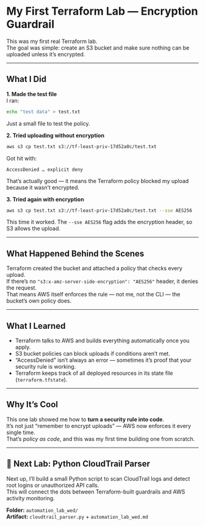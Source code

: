 # My First Terraform Lab — Encryption Guardrail

This was my first real Terraform lab.  
The goal was simple: create an S3 bucket and make sure nothing can be uploaded unless it’s encrypted.

---

## What I Did

**1. Made the test file**  
I ran:
```bash
echo "test data" > test.txt
```
Just a small file to test the policy.

**2. Tried uploading without encryption**  
```bash
aws s3 cp test.txt s3://tf-least-priv-17d52a0c/test.txt
```
Got hit with:
```
AccessDenied … explicit deny
```
That’s actually good — it means the Terraform policy blocked my upload because it wasn’t encrypted.

**3. Tried again with encryption**  
```bash
aws s3 cp test.txt s3://tf-least-priv-17d52a0c/test.txt --sse AES256
```
This time it worked. The `--sse AES256` flag adds the encryption header, so S3 allows the upload.

---

## What Happened Behind the Scenes

Terraform created the bucket and attached a policy that checks every upload.  
If there’s no `"s3:x-amz-server-side-encryption": "AES256"` header, it denies the request.  
That means AWS itself enforces the rule — not me, not the CLI — the bucket’s own policy does.

---

## What I Learned

- Terraform talks to AWS and builds everything automatically once you apply.  
- S3 bucket policies can block uploads if conditions aren’t met.  
- “AccessDenied” isn’t always an error — sometimes it’s proof that your security rule is working.  
- Terraform keeps track of all deployed resources in its state file (`terraform.tfstate`).

---

## Why It’s Cool

This one lab showed me how to **turn a security rule into code**.  
It’s not just “remember to encrypt uploads” — AWS now enforces it every single time.  
That’s *policy as code*, and this was my first time building one from scratch.

---

## 🧭 Next Lab: Python CloudTrail Parser

Next up, I’ll build a small Python script to scan CloudTrail logs and detect root logins or unauthorized API calls.  
This will connect the dots between Terraform-built guardrails and AWS activity monitoring.

**Folder:** `automation_lab_wed/`  
**Artifact:** `cloudtrail_parser.py` + `automation_lab_wed.md`
